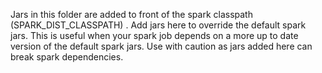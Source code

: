 Jars in this folder are added to front of the spark classpath (SPARK_DIST_CLASSPATH) . Add jars here to override the default spark jars. This is useful when your spark job depends on a more up to date version of the default spark jars. Use with caution as jars added here can break spark dependencies.